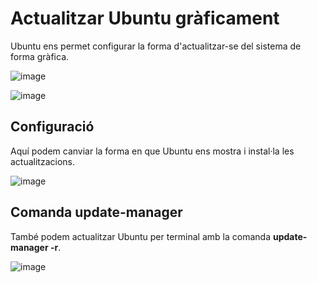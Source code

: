 # Actualitzar Ubuntu gràficament 

Ubuntu ens permet configurar la forma d'actualitzar-se del sistema de forma gràfica.

![image](https://github.com/XaSaFa/MP04/assets/110727546/129b7f63-28e8-4cbe-9dc4-0ecd5dac3d50)

![image](https://github.com/XaSaFa/MP04/assets/110727546/9a1dc144-3d12-4de9-b38f-a54697bf8c20)

## Configuració

Aquí podem canviar la forma en que Ubuntu ens mostra i instal·la les actualitzacions.

![image](https://github.com/XaSaFa/MP04/assets/110727546/1e268e72-98d0-48c6-8160-887e6bf8708a)

## Comanda update-manager

També podem actualitzar Ubuntu per terminal amb la comanda **update-manager -r**.

![image](https://github.com/XaSaFa/MP04/assets/110727546/02950f61-d202-454a-b1ec-5a0cc4b0799f)

